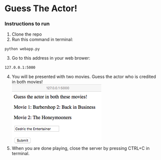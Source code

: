 # Guess The Actor!

### Instructions to run
1. Clone the repo
2. Run this command in terminal:  
  ```
  python webapp.py
  ```
3. Go to this address in your web brower:  
  ```
  127.0.0.1:5000
  ```
4. You will be presented with two movies. Guess the actor who is credited in both movies!  
  ![image](images/SampleUI.png)
5. When you are done playing, close the server by pressing CTRL+C in terminal.
